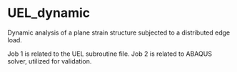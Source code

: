 # UEL_dynamic
Dynamic analysis of a plane strain structure subjected to a distributed edge load. 

Job 1 is related to the UEL subroutine file. 
Job 2 is related to ABAQUS solver, utilized for validation.
